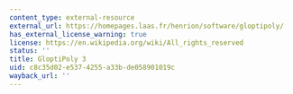 ```yaml
---
content_type: external-resource
external_url: https://homepages.laas.fr/henrion/software/gloptipoly/
has_external_license_warning: true
license: https://en.wikipedia.org/wiki/All_rights_reserved
status: ''
title: GloptiPoly 3
uid: c8c35d02-e537-4255-a33b-de058901019c
wayback_url: ''
---
```

